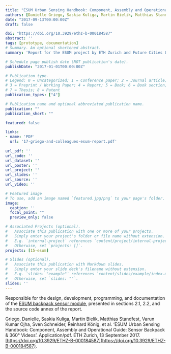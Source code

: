 ```yaml
---
title: "ESUM Urban Sensing Handbook: Component, Assembly and Operational Guide: Sensor Backpack & 360 Videos"
authors: [Danielle Griego, Saskia Kuliga, Martin Bielik, Matthias Standfest, Varun Kumar Ojha, Sven  Schneider, Reinhard König, Donath Dirk, Gerhard Schmitt, admin, Allesandro Forino, Brigitte  Clements, Ashris  Choudhury, Riccardo Joss] 
date: "2017-09-13T00:00:00Z"
draft: false

doi: "https://doi.org/10.3929/ethz-b-000184587"
abstract: ''
tags: [prototype, documentation]
# Summary. An optional shortened abstract.
summary: 'Report for the ESUM project by ETH Zurich and Future Cities Lab ETH Singapore; 2017.'

# Schedule page publish date (NOT publication's date).
publishDate: "2017-01-01T00:00:00Z"

# Publication type.
# Legend: 0 = Uncategorized; 1 = Conference paper; 2 = Journal article;
# 3 = Preprint / Working Paper; 4 = Report; 5 = Book; 6 = Book section;
# 7 = Thesis; 8 = Patent
publication_types: ["4"]

# Publication name and optional abbreviated publication name.
publication: ""
publication_short: ""

featured: false

links:
- name: 'PDF' 
  url: '17-griego-and-colleagues-esum-report.pdf'
  
url_pdf: ''
url_code: ''
url_dataset: ''
url_poster: ''
url_project: ''
url_slides: ''
url_source: ''
url_video: ''

# Featured image
# To use, add an image named `featured.jpg/png` to your page's folder. 
image:
  caption: ''
  focal_point: ""
  preview_only: false

# Associated Projects (optional).
#   Associate this publication with one or more of your projects.
#   Simply enter your project's folder or file name without extension.
#   E.g. `internal-project` references `content/project/internal-project/index.md`.
#   Otherwise, set `projects: []`.
projects: [15-esum]

# Slides (optional).
#   Associate this publication with Markdown slides.
#   Simply enter your slide deck's filename without extension.
#   E.g. `slides: "example"` references `content/slides/example/index.md`.
#   Otherwise, set `slides: ""`.
slides: ''
---
```


Responsible for the design, development, programming, and documentation of the [ESUM backpack sensor module](../../project/esum), presented in sections 2.1, 2.2, and the source code annex of the report. 

Griego, Danielle, Saskia Kuliga, Martin Bielik, Matthias Standfest, Varun Kumar Ojha, Sven Schneider, Reinhard König, et al. ‘ESUM Urban Sensing Handbook: Component, Assembly and Operational Guide: Sensor Backpack & 360° Videos’. Application/pdf. ETH Zurich, 13 September 2017. [https://doi.org/10.3929/ETHZ-B-000184587](https://doi.org/10.3929/ETHZ-B-000184587).
